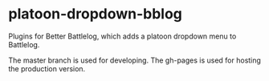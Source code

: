 platoon-dropdown-bblog
======================
Plugins for Better Battlelog, which adds a platoon dropdown menu to Battlelog.

The master branch is used for developing.
The gh-pages is used for hosting the production version.
